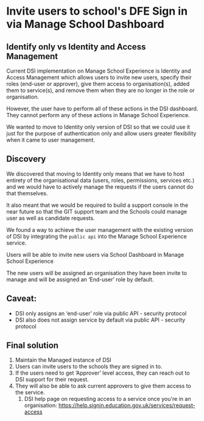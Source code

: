 # Invite users to school's DFE Sign in via Manage School Dashboard

## Identify only vs Identity and Access Management

Current DSI implementation on Manage School Experience is Identity and Access Management
which allows users to invite new users, specify their roles (end-user or approver), give
them access to organisation(s), added them to service(s), and remove them when they are
no longer in the role or organisation.

However, the user have to perform all of these actions in the DSI dashboard. They cannot
perform any of these actions in Manage School Experience.

We wanted to move to Identity only version of DSI so that we could use it just for the
purpose of authentication only and allow users greater flexibility when it came to user
management.

## Discovery

We discovered that moving to Identity only means that we have to host entirety of the
organisational data (users, roles, permissions, services etc.) and we would have to actively
manage the requests if the users cannot do that themselves.

It also meant that we would be required to build a support console in the near future so that
the GIT support team and the Schools could manage user as well as candidate requests.

We found a way to achieve the user management with the existing version of DSI by integrating
the `public api` into the Manage School Experience service.

Users will be able to invite new users via School Dashboard in Manage School Experience

The new users will be assigned an organisation they have been invite to manage and will be
assigned an ‘End-user’ role by default.

## Caveat:

- DSI only assigns an ‘end-user’ role via public API - security protocol
- DSI also does not assign service by default via public API - security protocol

## Final solution

1. Maintain the Managed instance of DSI
2. Users can invite users to the schools they are signed in to.
3. If the users need to get ‘Approver’ level access, they can reach out to DSI support
   for their request.
4. They will also be able to ask current approvers to give them access to the service.
   1. DSI help page on requesting access to a service once you're in an organisation:
      https://help.signin.education.gov.uk/services/request-access
